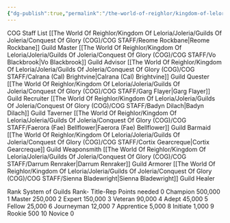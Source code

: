 ```yaml
---
{"dg-publish":true,"permalink":"/the-world-of-reighlor/kingdom-of-leloria/joleria/guilds-of-joleria/conquest-of-glory-cog/conquest-of-glory/"}
---
```


COG Staff List
[[The World Of Reighlor/Kingdom Of Leloria/Joleria/Guilds Of Joleria/Conquest Of Glory (COG)/COG STAFF/Reome Rockbane\|Reome Rockbane]] Guild Master
[[The World Of Reighlor/Kingdom Of Leloria/Joleria/Guilds Of Joleria/Conquest Of Glory (COG)/COG STAFF/Vo Blackbrook\|Vo Blackbrook]] Guild Advisor 
[[The World Of Reighlor/Kingdom Of Leloria/Joleria/Guilds Of Joleria/Conquest Of Glory (COG)/COG STAFF/Calrana (Cal) Brightvine\|Calrana (Cal) Brightvine]] Guild Quester 
[[The World Of Reighlor/Kingdom Of Leloria/Joleria/Guilds Of Joleria/Conquest Of Glory (COG)/COG STAFF/Garg Flayer\|Garg Flayer]] Guild Recruiter 
[[The World Of Reighlor/Kingdom Of Leloria/Joleria/Guilds Of Joleria/Conquest Of Glory (COG)/COG STAFF/Badyn Dilach\|Badyn Dilach]] Guild Taverner 
[[The World Of Reighlor/Kingdom Of Leloria/Joleria/Guilds Of Joleria/Conquest Of Glory (COG)/COG STAFF/Faerora (Fae) Bellflower\|Faerora (Fae) Bellflower]] Guild Barmaid 
[[The World Of Reighlor/Kingdom Of Leloria/Joleria/Guilds Of Joleria/Conquest Of Glory (COG)/COG STAFF/Cortix Gearcreque\|Cortix Gearcreque]] Guild Weaponsmith
[[The World Of Reighlor/Kingdom Of Leloria/Joleria/Guilds Of Joleria/Conquest Of Glory (COG)/COG STAFF/Darrum Renraker\|Darrum Renraker]] Guild Armorer
[[The World Of Reighlor/Kingdom Of Leloria/Joleria/Guilds Of Joleria/Conquest Of Glory (COG)/COG STAFF/Sienna Bladewright\|Sienna Bladewright]] Guild Healer 

Rank System of Guilds 
Rank- Title-Rep Points needed
0	Champion	500,000
1	Master	250,000
2	Expert	150,000
3	Veteran	90,000
4	Adept	45,000
5	Fellow	25,000
6	Journeyman	12,000
7	Apprentice	5,000
8	Initiate	1,000
9	Rookie	500
10  Novice	0

